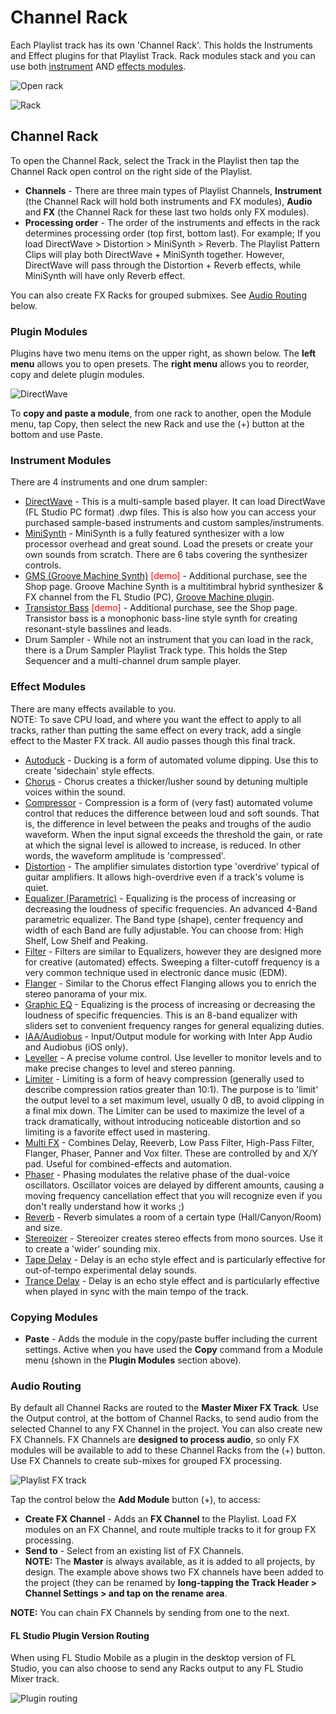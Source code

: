 # Channel Rack

Each Playlist track has its own 'Channel Rack'. This holds the Instruments and Effect plugins for that Playlist Track. Rack modules stack and you can use both [instrument][1] AND [effects modules][2].

![Open rack](../assets/rack/open.png)

![Rack](../assets/rack/rack.png)

<a id="channelrack"></a>

## Channel Rack

To open the Channel Rack, select the Track in the Playlist then tap the Channel Rack open control on the right side of the Playlist.

*   **Channels** - There are three main types of Playlist Channels, **Instrument** (the Channel Rack will hold both instruments and FX modules), **Audio** and **FX** (the Channel Rack for these last two holds only FX modules).
*   **Processing order** - The order of the instruments and effects in the rack determines processing order (top first, bottom last). For example; If you load DirectWave > Distortion > MiniSynth > Reverb. The Playlist Pattern Clips will play both DirectWave + MiniSynth together. However, DirectWave will pass through the Distortion + Reverb effects, while MiniSynth will have only Reverb effect.

You can also create FX Racks for grouped submixes. See [Audio Routing][3] below.

<a id="pluginmodule"></a>

### Plugin Modules

Plugins have two menu items on the upper right, as shown below. The **left menu** allows you to open presets. The **right menu** allows you to reorder, copy and delete plugin modules.

![DirectWave](../assets/rack/directwave.png)

To **copy and paste a module**, from one rack to another, open the Module menu, tap Copy, then select the new Rack and use the (+) button at the bottom and use Paste.

<a id="instrumentmodule"></a>

### Instrument Modules

There are 4 instruments and one drum sampler:

*   [DirectWave][4] - This is a multi-sample based player. It can load DirectWave (FL Studio PC format) .dwp files. This is also how you can access your purchased sample-based instruments and custom samples/instruments.
*   [MiniSynth][5] - MiniSynth is a fully featured synthesizer with a low processor overhead and great sound. Load the presets or create your own sounds from scratch. There are 6 tabs covering the synthesizer controls.
*   [GMS (Groove Machine Synth)][6] <font color="red">\[demo\]</font> - Additional purchase, see the Shop page. Groove Machine Synth is a multitimbral hybrid synthesizer & FX channel from the FL Studio (PC), [Groove Machine plugin][7].
*   [Transistor Bass][8] <font color="red">\[demo\]</font> - Additional purchase, see the Shop page. Transistor bass is a monophonic bass-line style synth for creating resonant-style basslines and leads.
*   Drum Sampler - While not an instrument that you can load in the rack, there is a Drum Sampler Playlist Track type. This holds the Step Sequencer and a multi-channel drum sample player.

<a id="effectmodule"></a>

### Effect Modules

There are many effects available to you.  
NOTE: To save CPU load, and where you want the effect to apply to all tracks, rather than putting the same effect on every track, add a single effect to the Master FX track. All audio passes though this final track.

*   [Autoduck][9] - Ducking is a form of automated volume dipping. Use this to create 'sidechain' style effects.
*   [Chorus][10] - Chorus creates a thicker/lusher sound by detuning multiple voices within the sound.
*   [Compressor][11] - Compression is a form of (very fast) automated volume control that reduces the difference between loud and soft sounds. That is, the difference in level between the peaks and troughs of the audio waveform. When the input signal exceeds the threshold the gain, or rate at which the signal level is allowed to increase, is reduced. In other words, the waveform amplitude is 'compressed'.
*   [Distortion][12] - The amplifier simulates distortion type 'overdrive' typical of guitar amplifiers. It allows high-overdrive even if a track's volume is quiet.
*   [Equalizer (Parametric)][13] - Equalizing is the process of increasing or decreasing the loudness of specific frequencies. An advanced 4-Band parametric equalizer. The Band type (shape), center frequency and width of each Band are fully adjustable. You can choose from: High Shelf, Low Shelf and Peaking.
*   [Filter][14] - Filters are similar to Equalizers, however they are designed more for creative (automated) effects. Sweeping a filter-cutoff frequency is a very common technique used in electronic dance music (EDM).
*   [Flanger][15] - Similar to the Chorus effect Flanging allows you to enrich the stereo panorama of your mix.
*   [Graphic EQ][16] - Equalizing is the process of increasing or decreasing the loudness of specific frequencies. This is an 8-band equalizer with sliders set to convenient frequency ranges for general equalizing duties.
*   [IAA/Audiobus][17] - Input/Output module for working with Inter App Audio and Audiobus (iOS only).
*   [Leveller][18] - A precise volume control. Use leveller to monitor levels and to make precise changes to level and stereo panning.
*   [Limiter][19] - Limiting is a form of heavy compression (generally used to describe compression ratios greater than 10:1). The purpose is to 'limit' the output level to a set maximum level, usually 0 dB, to avoid clipping in a final mix down. The Limiter can be used to maximize the level of a track dramatically, without introducing noticeable distortion and so limiting is a favorite effect used in mastering.
*   [Multi FX][20] - Combines Delay, Reeverb, Low Pass Filter, High-Pass Filter, Flanger, Phaser, Panner and Vox filter. These are controlled by and X/Y pad. Useful for combined-effects and automation.
*   [Phaser][21] - Phasing modulates the relative phase of the dual-voice oscillators. Oscillator voices are delayed by different amounts, causing a moving frequency cancellation effect that you will recognize even if you don't really understand how it works ;)
*   [Reverb][22] - Reverb simulates a room of a certain type (Hall/Canyon/Room) and size.
*   [Stereoizer][23] - Stereoizer creates stereo effects from mono sources. Use it to create a 'wider' sounding mix.
*   [Tape Delay][24] - Delay is an echo style effect and is particularly effective for out-of-tempo experimental delay sounds.
*   [Trance Delay][25] - Delay is an echo style effect and is particularly effective when played in sync with the main tempo of the track.

<a id="flm_copypaste"></a>

### Copying Modules

*   **Paste** - Adds the module in the copy/paste buffer including the current settings. Active when you have used the **Copy** command from a Module menu (shown in the **Plugin Modules** section above).

<a id="flm_routing"></a>

### Audio Routing

By default all Channel Racks are routed to the **Master Mixer FX Track**. Use the Output control, at the bottom of Channel Racks, to send audio from the selected Channel to any FX Channel in the project. You can also create new FX Channels. FX Channels are **designed to process audio**, so only FX modules will be available to add to these Channel Racks from the (+) button. Use FX Channels to create sub-mixes for grouped FX processing.

![Playlist FX track](../assets/rack/playlist_fx_track.png)

Tap the control below the **Add Module** button (+), to access:

*   **Create FX Channel** - Adds an **FX Channel** to the Playlist. Load FX modules on an FX Channel, and route multiple tracks to it for group FX processing.
*   **Send to** - Select from an existing list of FX Channels.  
    **NOTE:** The **Master** is always available, as it is added to all projects, by design. The example above shows two FX channels have been added to the project (they can be renamed by **long-tapping the Track Header > Channel Settings > and tap on the rename area**.

**NOTE:** You can chain FX Channels by sending from one to the next.

<a id="flm_pluginrouting"></a>

#### FL Studio Plugin Version Routing

When using FL Studio Mobile as a plugin in the desktop version of FL Studio, you can also choose to send any Racks output to any FL Studio Mixer track.

![Plugin routing](../assets/rack/plugin_routing.png)

[1]: #instrumentmodule
[2]: #effectmodule
[3]: #flm_routing
[4]: Module_DirectWave.md
[5]: Module_Minisynth.md
[6]: Module_GMS.md
[7]: https://www.image-line.com/support/FLHelp/html/plugins/GMS.htm
[8]: Module_TransistorBass.md
[9]: Module_Autoduck.md
[10]: Module_Chorus.md
[11]: Module_Compressor.md
[12]: Module_Distortion.md
[13]: Module_ParametricEQ.md
[14]: Module_Filter.md
[15]: Module_Flanger.md
[16]: Module_GraphicEQ.md
[17]: iOS_InterApp.md
[18]: Module_Leveller.md
[19]: Module_Limiter.md
[20]: Module_MultiFX.md
[21]: Module_Phaser.md
[22]: Module_Reverb.md
[23]: Module_Stereoizer.md
[24]: Module_TapeDelay.md
[25]: Module_TranceDelay.md